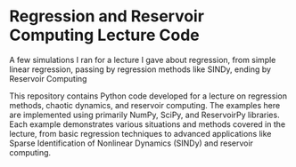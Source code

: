 # Regression and Reservoir Computing Lecture Code
A few simulations I ran for a lecture I gave about regression, from simple linear regression, passing by regression methods like SINDy, ending by Reservoir Computing

This repository contains Python code developed for a lecture on regression methods, chaotic dynamics, and reservoir computing. The examples here are implemented using primarily NumPy, SciPy, and ReservoirPy libraries. Each example demonstrates various situations and methods covered in the lecture, from basic regression techniques to advanced applications like Sparse Identification of Nonlinear Dynamics (SINDy) and reservoir computing.


